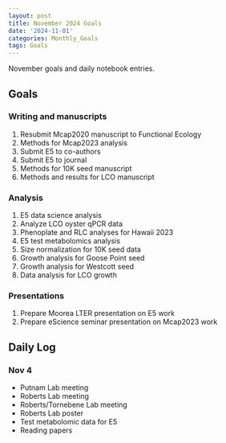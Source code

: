 ```yaml
---
layout: post
title: November 2024 Goals
date: '2024-11-01'
categories: Monthly_Goals
tags: Goals
---
```


November goals and daily notebook entries. 

## Goals  

### Writing and manuscripts 
              
1. Resubmit Mcap2020 manuscript to Functional Ecology 
2. Methods for Mcap2023 analysis
3. Submit E5 to co-authors
4. Submit E5 to journal
5. Methods for 10K seed manuscript
6. Methods and results for LCO manuscript 

### Analysis

1. E5 data science analysis 
2. Analyze LCO oyster qPCR data
3. Phenoplate and RLC analyses for Hawaii 2023
4. E5 test metabolomics analysis
5. Size normalization for 10K seed data 
6. Growth analysis for Goose Point seed
7. Growth analysis for Westcott seed
8. Data analysis for LCO growth 

### Presentations 

1. Prepare Moorea LTER presentation on E5 work 
2. Prepare eScience seminar presentation on Mcap2023 work 

## **Daily Log**   

### Nov 4 

- Putnam Lab meeting
- Roberts Lab meeting 
- Roberts/Tornebene Lab meeting
- Roberts Lab poster 
- Test metabolomic data for E5 
- Reading papers

